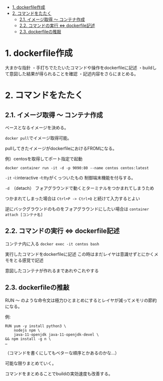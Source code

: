 
<!-- @import "[TOC]" {cmd="toc" depthFrom=1 depthTo=6 orderedList=false} -->

<!-- code_chunk_output -->

- [1. dockerfile作成](#1-dockerfile作成)
- [2. コマンドをたたく](#2-コマンドをたたく)
  - [2.1. イメージ取得 ～ コンテナ作成](#21-イメージ取得-~-コンテナ作成)
  - [2.2. コマンドの実行 ⇔ dockerfile記述](#22-コマンドの実行-dockerfile記述)
  - [2.3. dockerfileの推敲](#23-dockerfileの推敲)

<!-- /code_chunk_output -->

# 1. dockerfile作成

大まかな指針
・手打ちでたたいたコマンドや操作をdockerfileに記述 
・buildして意図した結果が得られることを確認
・記述内容をさらにまとめる。

# 2. コマンドをたたく

## 2.1. イメージ取得 ～ コンテナ作成

ベースとなるイメージを決める。

`docker pull`でイメージ取得可能。

pullしてきたイメージがdockerfileにおけるFROMになる。

例）centosを取得してポート指定で起動 

`docker container run -it -d -p 9090:80 --name centos centos:latest`

`-it`
-i:interactive -t:ttyがくっついたもの
制御端末機能を付与する。

`-d`　（detach）
フォアグラウンドで動くとターミナルをつかまれてしまうため

つかまれてしまった場合は
 `Ctrl+P -> Ctrl+Q`
と続けて入力するとよい

逆にバックグラウンドのものをフォアグラウンドにしたい場合は
`container attach [コンテナ名]`

## 2.2. コマンドの実行 ⇔ dockerfile記述
コンテナ内に入る
`docker exec -it centos bash`

実行したコマンドをdockerfileに記述
この時はまだレイヤは意識せずとにかくメモをとる感覚で記述

意図したコンテナが作れるまであれやこれやする

## 2.3. dockerfileの推敲

RUN ～ のような命令文は極力ひとまとめにするとレイヤが減ってメモリの節約になる。

例:
```docker
RUN yum -y install python3 \
    nodejs npm \
    java-11-openjdk java-11-openjdk-devel \
&& npm install -g n \
…
```

（コマンドを書くにしてもベターな順序とかあるのかな…）

可能な限りまとめていく。

コマンドをまとめることでbuildの実効速度も改善する。

